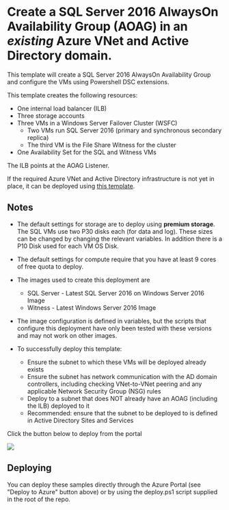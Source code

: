 # Create a SQL Server 2016 AlwaysOn Availability Group (AOAG) in an _existing_ Azure VNet and Active Directory domain.

This template will create a SQL Server 2016 AlwaysOn Availability Group and configure the VMs using Powershell DSC extensions. 

This template creates the following resources:
+	One internal load balancer (ILB)
+	Three storage accounts
+	Three VMs in a Windows Server Failover Cluster (WSFC)
	+	Two VMs run SQL Server 2016 (primary and synchronous secondary replica)
	+	The third VM is the File Share Witness for the cluster
+	One Availability Set for the SQL and Witness VMs

The ILB points at the AOAG Listener.

If the required Azure VNet and Active Directory infrastructure is not yet in place, it can be deployed using <a href="https://github.com/Azure/azure-quickstart-templates/tree/master/active-directory-new-domain-ha-2-dc">this template</a>.

## Notes

+	The default settings for storage are to deploy using **premium storage**.  The SQL VMs use two P30 disks each (for data and log).  These sizes can be changed by changing the relevant variables. In addition there is a P10 Disk used for each VM OS Disk.

+ 	The default settings for compute require that you have at least 9 cores of free quota to deploy.

+ 	The images used to create this deployment are
	+ 	SQL Server - Latest SQL Server 2016 on Windows Server 2016 Image
	+ 	Witness - Latest Windows Server 2016 Image

+ 	The image configuration is defined in variables, but the scripts that configure this deployment have only been tested with these versions and may not work on other images.

+	To successfully deploy this template:
	+	Ensure the subnet to which these VMs will be deployed already exists
	+	Ensure the subnet has network communication with the AD domain controllers, including checking VNet-to-VNet peering and any applicable Network Security Group (NSG) rules
	+	Deploy to a subnet that does NOT already have an AOAG (including the ILB) deployed to it
	+	Recommended: ensure that the subnet to be deployed to is defined in Active Directory Sites and Services


Click the button below to deploy from the portal

<a href="https://portal.azure.com/#create/Microsoft.Template/uri/https%3A%2F%2Fraw.githubusercontent.com%2Fpelazem%2Fsql-server-2016-alwayson-existing-vnet-and-ad%2Fmaster%2Fazuredeploy.json" target="_blank">
    <img src="http://azuredeploy.net/deploybutton.png"/>
</a>

## Deploying

You can deploy these samples directly through the Azure Portal (see "Deploy to Azure" button above) or by using the deploy.ps1 script supplied in the root of the repo.
